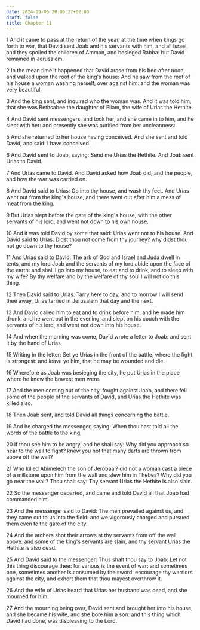 ```yaml
---
date: 2024-09-06 20:00:27+02:00
draft: false
title: Chapter 11
---
```




1 And it came to pass at the return of the year, at the time when kings go forth to war, that David sent Joab and his servants with him, and all Israel, and they spoiled the children of Ammon, and besieged Rabba: but David remained in Jerusalem.

2 In the mean time it happened that David arose from his bed after noon, and walked upon the roof of the king's house: And he saw from the roof of his house a woman washing herself, over against him: and the woman was very beautiful.

3 And the king sent, and inquired who the woman was. And it was told him, that she was Bethsabee the daughter of Eliam, the wife of Urias the Hethite.

4 And David sent messengers, and took her, and she came in to him, and he slept with her: and presently she was purified from her uncleanness:

5 And she returned to her house having conceived. And she sent and told David, and said: I have conceived.

6 And David sent to Joab, saying: Send me Urias the Hethite. And Joab sent Urias to David.

7 And Urias came to David. And David asked how Joab did, and the people, and how the war was carried on.

8 And David said to Urias: Go into thy house, and wash thy feet. And Urias went out from the king's house, and there went out after him a mess of meat from the king.

9 But Urias slept before the gate of the king's house, with the other servants of his lord, and went not down to his own house.

10 And it was told David by some that said: Urias went not to his house. And David said to Urias: Didst thou not come from thy journey? why didst thou not go down to thy house?

11 And Urias said to David: The ark of God and Israel and Juda dwell in tents, and my lord Joab and the servants of my lord abide upon the face of the earth: and shall I go into my house, to eat and to drink, and to sleep with my wife? By thy welfare and by the welfare of thy soul I will not do this thing.

12 Then David said to Urias: Tarry here to day, and to morrow I will send thee away. Urias tarried in Jerusalem that day and the next.

13 And David called him to eat and to drink before him, and he made him drunk: and he went out in the evening, and slept on his couch with the servants of his lord, and went not down into his house.

14 And when the morning was come, David wrote a letter to Joab: and sent it by the hand of Urias,

15 Writing in the letter: Set ye Urias in the front of the battle, where the fight is strongest: and leave ye him, that he may be wounded and die.

16 Wherefore as Joab was besieging the city, he put Urias in the place where he knew the bravest men were.

17 And the men coming out of the city, fought against Joab, and there fell some of the people of the servants of David, and Urias the Hethite was killed also.

18 Then Joab sent, and told David all things concerning the battle.

19 And he charged the messenger, saying: When thou hast told all the words of the battle to the king,

20 If thou see him to be angry, and he shall say: Why did you approach so near to the wall to fight? knew you not that many darts are thrown from above off the wall?

21 Who killed Abimelech the son of Jerobaal? did not a woman cast a piece of a millstone upon him from the wall and slew him in Thebes? Why did you go near the wall? Thou shalt say: Thy servant Urias the Hethite is also slain.

22 So the messenger departed, and came and told David all that Joab had commanded him.

23 And the messenger said to David: The men prevailed against us, and they came out to us into the field: and we vigorously charged and pursued them even to the gate of the city.

24 And the archers shot their arrows at thy servants from off the wall above: and some of the king's servants are slain, and thy servant Urias the Hethite is also dead.

25 And David said to the messenger: Thus shalt thou say to Joab: Let not this thing discourage thee: for various is the event of war: and sometimes one, sometimes another is consumed by the sword: encourage thy warriors against the city, and exhort them that thou mayest overthrow it.

26 And the wife of Urias heard that Urias her husband was dead, and she mourned for him.

27 And the mourning being over, David sent and brought her into his house, and she became his wife, and she bore him a son: and this thing which David had done, was displeasing to the Lord.

